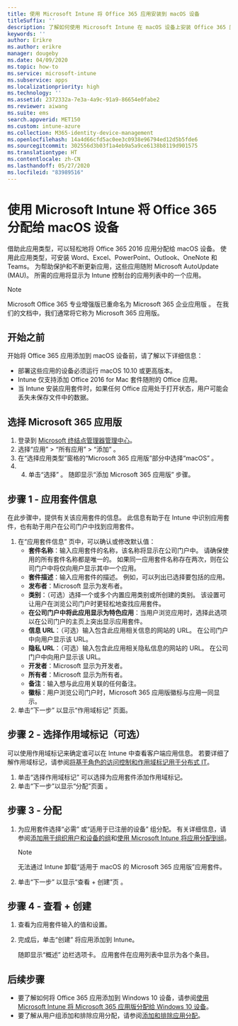 ```yaml
---
title: 使用 Microsoft Intune 将 Office 365 应用安装到 macOS 设备
titleSuffix: ''
description: 了解如何使用 Microsoft Intune 在 macOS 设备上安装 Office 365 应用。
keywords: ''
author: Erikre
ms.author: erikre
manager: dougeby
ms.date: 04/09/2020
ms.topic: how-to
ms.service: microsoft-intune
ms.subservice: apps
ms.localizationpriority: high
ms.technology: ''
ms.assetid: 2372332a-7e3a-4a9c-91a9-86654e0fabe2
ms.reviewer: aiwang
ms.suite: ems
search.appverid: MET150
ms.custom: intune-azure
ms.collection: M365-identity-device-management
ms.openlocfilehash: 14a4d66cfd5ac0ee3c0938e96794ed12d5b5fde6
ms.sourcegitcommit: 302556d3b03f1a4eb9a5a9ce6138b8119d901575
ms.translationtype: HT
ms.contentlocale: zh-CN
ms.lasthandoff: 05/27/2020
ms.locfileid: "83989516"
---
```

# <a name="assign-office-365-to-macos-devices-with-microsoft-intune"></a>使用 Microsoft Intune 将 Office 365 分配给 macOS 设备

借助此应用类型，可以轻松地将 Office 365 2016 应用分配给 macOS 设备。 使用此应用类型，可安装 Word、Excel、PowerPoint、Outlook、OneNote 和 Teams。 为帮助保护和不断更新应用，这些应用随附 Microsoft AutoUpdate (MAU)。 所需的应用将显示为 Intune 控制台的应用列表中的一个应用。

> [!NOTE]
> Microsoft Office 365 专业增强版已重命名为 Microsoft 365 企业应用版  。 在我们的文档中，我们通常将它称为  Microsoft 365 应用版。

## <a name="before-you-start"></a>开始之前

开始将 Office 365 应用添加到 macOS 设备前，请了解以下详细信息：

- 部署这些应用的设备必须运行 macOS 10.10 或更高版本。
- Intune 仅支持添加 Office 2016 for Mac 套件随附的 Office 应用。
- 当 Intune 安装应用套件时，如果任何 Office 应用处于打开状态，用户可能会丢失未保存文件中的数据。

## <a name="select-microsoft-365-apps"></a>选择 Microsoft 365 应用版

1. 登录到 [Microsoft 终结点管理器管理中心](https://go.microsoft.com/fwlink/?linkid=2109431)。
2. 选择“应用”   > “所有应用”   > “添加”  。
3. 在“选择应用类型”窗格的“Microsoft 365 应用版”部分中选择“macOS”    。
4. 4. 单击“选择”  。 随即显示“添加 Microsoft 365 应用版”  步骤。

## <a name="step-1---app-suite-information"></a>步骤 1 - 应用套件信息

在此步骤中，提供有关该应用套件的信息。 此信息有助于在 Intune 中识别应用套件，也有助于用户在公司门户中找到应用套件。

1. 在“应用套件信息”  页中，可以确认或修改默认值：
    - **套件名称**：输入应用套件的名称，该名称将显示在公司门户中。 请确保使用的所有套件名称都是唯一的。 如果同一应用套件名称存在两次，则在公司门户中将仅向用户显示其中一个应用。
    - **套件描述**：输入应用套件的描述。 例如，可以列出已选择要包括的应用。
    - **发布者**：Microsoft 显示为发布者。
    - **类别**：（可选）选择一个或多个内置应用类别或所创建的类别。 该设置可让用户在浏览公司门户时更轻松地查找应用套件。
    - **在公司门户中将此应用显示为特色应用**：当用户浏览应用时，选择此选项以在公司门户的主页上突出显示应用套件。
    - **信息 URL**：（可选）输入包含此应用相关信息的网站的 URL。 在公司门户中向用户显示该 URL。
    - **隐私 URL**：（可选）输入包含此应用相关隐私信息的网站的 URL。 在公司门户中向用户显示该 URL。
    - **开发者**：Microsoft 显示为开发者。
    - **所有者**：Microsoft 显示为所有者。
    - **备注**：输入想与此应用关联的任何备注。
    - **徽标**：用户浏览公司门户时，Microsoft 365 应用版徽标与应用一同显示。
2. 单击“下一步”  以显示“作用域标记”  页面。  

## <a name="step-2---select-scope-tags-optional"></a>步骤 2 - 选择作用域标记（可选）
可以使用作用域标记来确定谁可以在 Intune 中查看客户端应用信息。 若要详细了解作用域标记，请参阅[将基于角色的访问控制和作用域标记用于分布式 IT](../fundamentals/scope-tags.md)。

1. 单击“选择作用域标记”  可以选择为应用套件添加作用域标记。 
2. 单击“下一步”以显示“分配”页面   。

## <a name="step-3---assignments"></a>步骤 3 - 分配

1. 为应用套件选择“必需”  或“适用于已注册的设备”  组分配。 有关详细信息，请参阅[添加用于组织用户和设备的组](../fundamentals/groups-add.md)和[使用 Microsoft Intune 将应用分配到组](apps-deploy.md)。

    >[!Note]
    > 无法通过 Intune 卸载“适用于 macOS 的 Microsoft 365 应用版”应用套件。

2. 单击“下一步”  以显示“查看 + 创建”页  。 

## <a name="step-4---review--create"></a>步骤 4 - 查看 + 创建

1. 查看为应用套件输入的值和设置。
2. 完成后，单击“创建”  将应用添加到 Intune。

    随即显示“概述”  边栏选项卡。 应用套件在应用列表中显示为各个条目。

## <a name="next-steps"></a>后续步骤

- 要了解如何将 Office 365 应用添加到 Windows 10 设备，请参阅[使用 Microsoft Intune 将 Microsoft 365 应用版分配给 Windows 10 设备](apps-add-office365.md)。
- 要了解从用户组添加和排除应用分配，请参阅[添加和排除应用分配](apps-inc-exl-assignments.md)。
